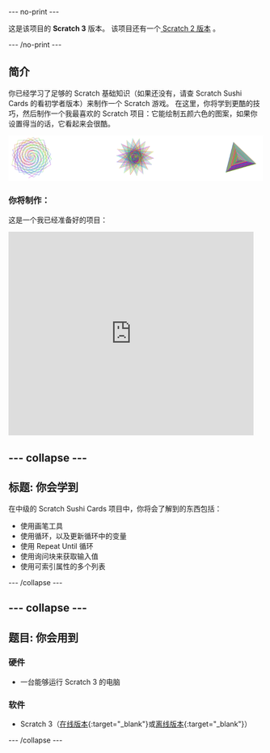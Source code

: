 \--- no-print \---

这是该项目的 **Scratch 3** 版本。 该项目还有一个[ Scratch 2 版本](https://projects.raspberrypi.org/en/projects/cd-intermediate-scratch-sushi-scratch2) 。

\--- /no-print \---

## 简介

你已经学习了足够的 Scratch 基础知识（如果还没有，请查 Scratch Sushi Cards 的看初学者版本）来制作一个 Scratch 游戏。 在这里，你将学到更酷的技巧，然后制作一个我最喜欢的 Scratch 项目：它能绘制五颜六色的图案，如果你设置得当的话，它看起来会很酷。

![](images/pen1.png)

### 你将制作：

这是一个我已经准备好的项目：

<div class="scratch-preview">
  <iframe allowtransparency="true" width="485" height="402" src="https://scratch.mit.edu/projects/embed/205355399/?autostart=false" frameborder="0"></iframe>
</div>

## \--- collapse \---

## 标题: 你会学到

在中级的 Scratch Sushi Cards 项目中，你将会了解到的东西包括：

+ 使用画笔工具
+ 使用循环，以及更新循环中的变量
+ 使用 Repeat Until 循环
+ 使用询问块来获取输入值
+ 使用可索引属性的多个列表

\--- /collapse \---

## \--- collapse \---

## 题目: 你会用到

### 硬件

+ 一台能够运行 Scratch 3 的电脑

### 软件

+ Scratch 3（[在线版本](https://scratch.mit.edu/projects/editor/){:target="_blank"}或[离线版本](https://scratch.mit.edu/download/){:target="_blank"}）

\--- /collapse \---